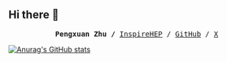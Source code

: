 ## Hi there 👋
<p><pre align="center">
<strong>Pengxuan Zhu /</strong> <a href="https://inspirehep.net/authors/1721708">InspireHEP</a> / <a href="https://github.com/Pengxuan-Zhu-Phys">GitHub</a> / <a href="https://x.com/buding_c">X</a></pre></p>

[![Anurag's GitHub stats](https://github-readme-stats.vercel.app/api?username=Pengxuan-Zhu-Phys)](https://github.com/anuraghazra/github-readme-stats)

<!--
**Pengxuan-Zhu-Phys/Pengxuan-Zhu-Phys** is a ✨ _special_ ✨ repository because its `README.md` (this file) appears on your GitHub profile.

Here are some ideas to get you started:

- 🔭 I’m currently working on ...
- 🌱 I’m currently learning ...
- 👯 I’m looking to collaborate on ...
- 🤔 I’m looking for help with ...
- 💬 Ask me about ...
- 📫 How to reach me: ...
- 😄 Pronouns: ...
- ⚡ Fun fact: ...
-->
